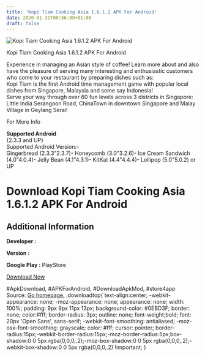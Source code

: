 ```yaml
---
title: 'Kopi Tiam Cooking Asia 1.6.1.2 APK For Android'
date: 2020-01-31T00:56:00+01:00
draft: false
---
```


![Kopi Tiam Cooking Asia 1.6.1.2 APK For Android](https://i2.wp.com/apkhome.net/wp-content/uploads/2017/11/Kopi-Tiam-Cooking-Asia-1.6.1.2.png "Kopi Tiam Cooking Asia 1.6.1.2 APK For Android")

  

Kopi Tiam Cooking Asia 1.6.1.2 APK For Android

Experience in managing an Asian style of coffee! Learn more about and also have the pleasure of serving many interesting and enthusiastic customers who come to your restaurant by preparing dishes such as:  
Kopi Tiam is the first Android time management game with popular local dishes from Singapore, Malaysia and some say Indonesia!  
Serve your way through over 60 fun levels across 3 districts in Singapore: Little India Serangoon Road, ChinaTown in downtown Singapore and Malay Village in Geylang Serai!

For More Info

**Supported Android**  
{2.3.3 and UP}  
Supported Android Version:-  
Gingerbread (2.3.3"2.3.7)- Honeycomb (3.0"3.2.6)- Ice Cream Sandwich (4.0"4.0.4)- Jelly Bean (4.1"4.3.1)- KitKat (4.4"4.4.4)- Lollipop (5.0"5.0.2) or UP

Download Kopi Tiam Cooking Asia 1.6.1.2 APK For Android
=======================================================

Additional Information
----------------------

**Developer :**

**Version :**

**Google Play :** PlayStore

  

[Download Now](https://store4app.co/post/kopi-tiam-cooking-asia-1-6-1-2-apk-for-android_1573671042)

  
#ApkDownload, #APKForAndroid, #DownloadApkMod, #store4app  
Source: [Go homepage.](https://store4app.co/post/kopi-tiam-cooking-asia-1-6-1-2-apk-for-android_1573671042) .downloadtop{ text-align:center; -webkit-appearance: none; -moz-appearance: none; appearance: none; width: 100%; padding: 9px 9px 11px 13px; background-color: #0EBD3F; border: none; color:#fff; border-radius: 3px; outline: none; font-weight;bold; font: 20px 'Open Sans', sans-serif; -webkit-font-smoothing: antialiased; -moz-osx-font-smoothing: grayscale; color: #fff; cursor: pointer; border-radius:15px;-webkit-border-radius:15px;-moz-border-radius:5px;box-shadow:0 0 5px rgba(0,0,0,.2);-moz-box-shadow:0 0 5px rgba(0,0,0,.2);-webkit-box-shadow:0 0 5px rgba(0,0,0,.2) !important; }